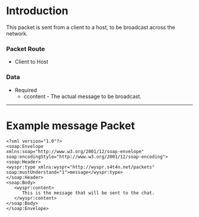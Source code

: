 # Introduction #
This packet is sent from a client to a host, to be broadcast across the network.

### Packet Route ###
  * Client to Host

### Data ###
  * Required
    * ccontent - The actual message to be broadcast.


---


# Example message Packet #

```
<?xml version="1.0"?>
<soap:Envelope
xmlns:soap="http://www.w3.org/2001/12/soap-envelope"
soap:encodingStyle="http://www.w3.org/2001/12/soap-encoding">
<soap:Header>
<wyspr:type xmlns:wyspr="http://wyspr.s4t4n.net/packets" soap:mustUnderstand="1">message</wyspr:type>
</soap:Header>
<soap:Body>
   <wyspr:content>
      This is the message that will be sent to the chat.
   </wyspr:content>
</soap:Body>
</soap:Envelope>
```